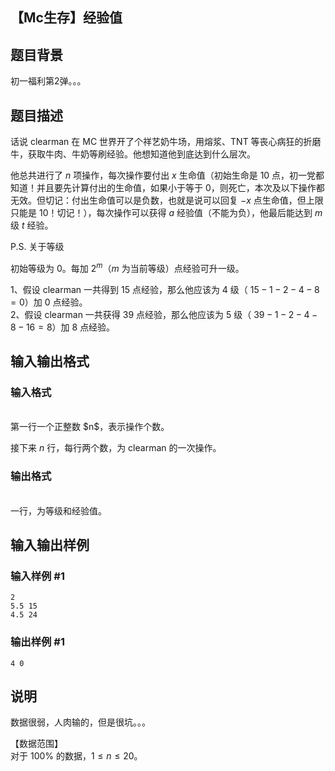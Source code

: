 <article>
<h1>【Mc生存】经验值</h1>
<h2>题目背景</h2>
<div>初一福利第2弹。。。
</div>
<h2>题目描述</h2>
<div>话说 clearman 在 MC 世界开了个祥艺奶牛场，用熔浆、TNT 等丧心病狂的折磨牛，获取牛肉、牛奶等刷经验。他想知道他到底达到什么层次。

他总共进行了 $n$ 项操作，每次操作要付出 $x$ 生命值（初始生命是 $10$ 点，初一党都知道！并且要先计算付出的生命值，如果小于等于 $0$，则死亡，本次及以下操作都无效。但切记：付出生命值可以是负数，也就是说可以回复 $−x$ 点生命值，但上限只能是 $10$！切记！），每次操作可以获得 $a$ 经验值（不能为负），他最后能达到 $m$ 级 $t$ 经验。

P.S. 关于等级

初始等级为 $0$。每加 $2^m$（$m$ 为当前等级）点经验可升一级。  

1、假设 clearman 一共得到 $15$ 点经验，那么他应该为 $4$ 级（ $15-1-2-4-8=0$）加 $0$ 点经验。    
2、假设 clearman 一共获得 $39$ 点经验，那么他应该为 $5$ 级（ $39-1-2-4-8-16=8$）加 $8$ 点经验。
</div>
<h2>输入输出格式</h2>
<h3>输入格式</h3>
<br/>
<div>第一行一个正整数 $n$，表示操作个数。

接下来 $n$ 行，每行两个数，为 clearman 的一次操作。
</div>
<h3>输出格式</h3>
<br/>
<div>一行，为等级和经验值。
</div>
<h2>输入输出样例</h2>
<h3>输入样例 #1</h3>
<pre><code>2
5.5 15
4.5 24
</code></pre>
<h3>输出样例 #1</h3>
<pre><code>4 0</code></pre>
<h2>说明</h2>
<div>数据很弱，人肉输的，但是很坑。。。

【数据范围】  
对于 $100\%$ 的数据，$1\le n \le 20$。</div>
</article>